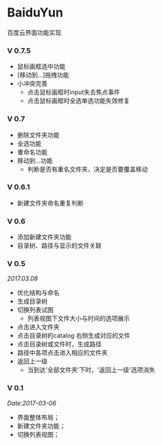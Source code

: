 # BaiduYun
百度云界面功能实现

### V 0.7.5

- 鼠标画框选中功能
- [移动到...]拖拽功能
- 小冲突完善
  - 点击鼠标画框时input失去焦点事件
  - 点击鼠标画框时全选单选功能失效修复



### V 0.7

- 删除文件夹功能
- 全选功能
- 重命名功能
- 移动到...功能
  - 判断是否有重名文件夹，决定是否要覆盖移动



### V 0.6.1

- 新建文件夹命名重复判断



### V 0.6

- 添加新建文件夹功能
- 目录树、路径与显示的文件关联



### V 0.5

*2017.03.08*

- 优化结构与命名
- 生成目录树
- 切换列表试图
  - 列表视图下文件大小与时间的选项展示
- 点击进入文件夹
- 点击目录树的catalog 右侧生成对应的文件
- 点击目录树或文件时，生成路径
- 路径中各项点击进入相应的文件夹
- 返回上一级
  - 当到达'全部文件夹'下时，'返回上一级'选项消失





### V 0.1

*Date:2017-03-06*

- 界面整体布局；
- 新建文件夹功能；
- 切换列表视图；

